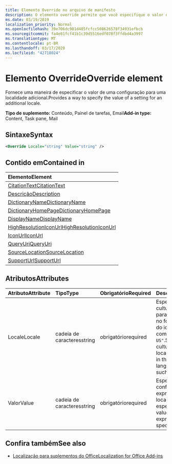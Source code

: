 ```yaml
---
title: Elemento Override no arquivo de manifesto
description: O elemento override permite que você especifique o valor de uma configuração para uma localidade adicional.
ms.date: 03/19/2019
localization_priority: Normal
ms.openlocfilehash: 39e706dc981d405fcfcc508626578f34931efbcb
ms.sourcegitcommit: fa4e81fcf41b1c39d5516edf078f3ffdbd4a3997
ms.translationtype: MT
ms.contentlocale: pt-BR
ms.lasthandoff: 03/17/2020
ms.locfileid: "42718024"
---
```

# <a name="override-element"></a><span data-ttu-id="af67e-103">Elemento Override</span><span class="sxs-lookup"><span data-stu-id="af67e-103">Override element</span></span>

<span data-ttu-id="af67e-104">Fornece uma maneira de especificar o valor de uma configuração para uma localidade adicional.</span><span class="sxs-lookup"><span data-stu-id="af67e-104">Provides a way to specify the value of a setting for an additional locale.</span></span>

<span data-ttu-id="af67e-105">**Tipo de suplemento:** Conteúdo, Painel de tarefas, Email</span><span class="sxs-lookup"><span data-stu-id="af67e-105">**Add-in type:** Content, Task pane, Mail</span></span>

## <a name="syntax"></a><span data-ttu-id="af67e-106">Sintaxe</span><span class="sxs-lookup"><span data-stu-id="af67e-106">Syntax</span></span>

```XML
<Override Locale="string" Value="string" />
```

## <a name="contained-in"></a><span data-ttu-id="af67e-107">Contido em</span><span class="sxs-lookup"><span data-stu-id="af67e-107">Contained in</span></span>

|<span data-ttu-id="af67e-108">**Elemento**</span><span class="sxs-lookup"><span data-stu-id="af67e-108">**Element**</span></span>|
|:-----|
|[<span data-ttu-id="af67e-109">CitationText</span><span class="sxs-lookup"><span data-stu-id="af67e-109">CitationText</span></span>](citationtext.md)|
|[<span data-ttu-id="af67e-110">Descrição</span><span class="sxs-lookup"><span data-stu-id="af67e-110">Description</span></span>](description.md)|
|[<span data-ttu-id="af67e-111">DictionaryName</span><span class="sxs-lookup"><span data-stu-id="af67e-111">DictionaryName</span></span>](dictionaryname.md)|
|[<span data-ttu-id="af67e-112">DictionaryHomePage</span><span class="sxs-lookup"><span data-stu-id="af67e-112">DictionaryHomePage</span></span>](dictionaryhomepage.md)|
|[<span data-ttu-id="af67e-113">DisplayName</span><span class="sxs-lookup"><span data-stu-id="af67e-113">DisplayName</span></span>](displayname.md)|
|[<span data-ttu-id="af67e-114">HighResolutionIconUrl</span><span class="sxs-lookup"><span data-stu-id="af67e-114">HighResolutionIconUrl</span></span>](highresolutioniconurl.md)|
|[<span data-ttu-id="af67e-115">IconUrl</span><span class="sxs-lookup"><span data-stu-id="af67e-115">IconUrl</span></span>](iconurl.md)|
|[<span data-ttu-id="af67e-116">QueryUri</span><span class="sxs-lookup"><span data-stu-id="af67e-116">QueryUri</span></span>](queryuri.md)|
|[<span data-ttu-id="af67e-117">SourceLocation</span><span class="sxs-lookup"><span data-stu-id="af67e-117">SourceLocation</span></span>](sourcelocation.md)|
|[<span data-ttu-id="af67e-118">SupportUrl</span><span class="sxs-lookup"><span data-stu-id="af67e-118">SupportUrl</span></span>](supporturl.md)|

## <a name="attributes"></a><span data-ttu-id="af67e-119">Atributos</span><span class="sxs-lookup"><span data-stu-id="af67e-119">Attributes</span></span>

|<span data-ttu-id="af67e-120">**Atributo**</span><span class="sxs-lookup"><span data-stu-id="af67e-120">**Attribute**</span></span>|<span data-ttu-id="af67e-121">**Tipo**</span><span class="sxs-lookup"><span data-stu-id="af67e-121">**Type**</span></span>|<span data-ttu-id="af67e-122">**Obrigatório**</span><span class="sxs-lookup"><span data-stu-id="af67e-122">**Required**</span></span>|<span data-ttu-id="af67e-123">**Descrição**</span><span class="sxs-lookup"><span data-stu-id="af67e-123">**Description**</span></span>|
|:-----|:-----|:-----|:-----|
|<span data-ttu-id="af67e-124">Locale</span><span class="sxs-lookup"><span data-stu-id="af67e-124">Locale</span></span>|<span data-ttu-id="af67e-125">cadeia de caracteres</span><span class="sxs-lookup"><span data-stu-id="af67e-125">string</span></span>|<span data-ttu-id="af67e-126">obrigatório</span><span class="sxs-lookup"><span data-stu-id="af67e-126">required</span></span>|<span data-ttu-id="af67e-127">Especifica o nome da cultura da localidade para essa substituição no formato de marca do idioma BCP 47, como `"en-US"`.</span><span class="sxs-lookup"><span data-stu-id="af67e-127">Specifies the culture name of the locale for this override in the BCP 47 language tag format, such as  `"en-US"`.</span></span>|
|<span data-ttu-id="af67e-128">Valor</span><span class="sxs-lookup"><span data-stu-id="af67e-128">Value</span></span>|<span data-ttu-id="af67e-129">cadeia de caracteres</span><span class="sxs-lookup"><span data-stu-id="af67e-129">string</span></span>|<span data-ttu-id="af67e-130">obrigatório</span><span class="sxs-lookup"><span data-stu-id="af67e-130">required</span></span>|<span data-ttu-id="af67e-131">Especifica o valor da configuração expressa para a localidade especificada.</span><span class="sxs-lookup"><span data-stu-id="af67e-131">Specifies value of the setting expressed for the specified locale.</span></span>|

## <a name="see-also"></a><span data-ttu-id="af67e-132">Confira também</span><span class="sxs-lookup"><span data-stu-id="af67e-132">See also</span></span>

- [<span data-ttu-id="af67e-133">Localização para suplementos do Office</span><span class="sxs-lookup"><span data-stu-id="af67e-133">Localization for Office Add-ins</span></span>](../../develop/localization.md)
